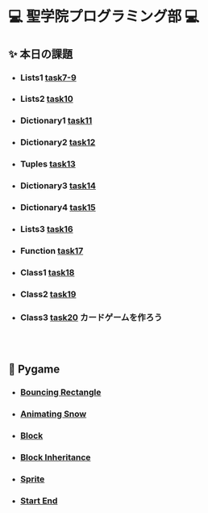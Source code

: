# :computer: 聖学院プログラミング部 :computer:
## :sparkles: 本日の課題

+ ### Lists1        [task7-9](https://github.com/Seigakuin/todays_task/blob/master/task07-09.md)

* ### Lists2        [task10](https://github.com/Seigakuin/todays_task/blob/master/task10.md)

+ ### Dictionary1   [task11](https://github.com/Seigakuin/todays_task/blob/master/task11.md)

+ ### Dictionary2   [task12](https://github.com/Seigakuin/todays_task/blob/master/task12.md)

+ ### Tuples        [task13](https://github.com/Seigakuin/todays_task/blob/master/task13.md)

+ ### Dictionary3   [task14](https://github.com/Seigakuin/todays_task/blob/master/task14.md)

+ ### Dictionary4   [task15](https://github.com/Seigakuin/todays_task/blob/master/task15_Dictionary.md)

+ ### Lists3        [task16](https://github.com/Seigakuin/todays_task/blob/master/task16_List.md)

+ ### Function      [task17](https://github.com/Seigakuin/todays_task/blob/master/task17_Function.md)

+ ### Class1        [task18](https://github.com/Seigakuin/todays_task/blob/master/task18_Class1.md)

+ ### Class2        [task19](https://github.com/Seigakuin/todays_task/blob/master/task19_Class2.md)

+ ### Class3        [task20](https://github.com/Seigakuin/todays_task/blob/master/task20_Class3_Cards.md) カードゲームを作ろう


<br></br>

## :snake: Pygame

+ ### [Bouncing Rectangle](https://github.com/Seigakuin/todays_task/blob/master/pygame_bouncingrectangle.md) 

+ ### [Animating Snow](https://github.com/Seigakuin/todays_task/blob/master/pygame_animatingsnow.md) 

+ ### [Block](https://github.com/Seigakuin/todays_task/blob/master/pygame_block.md) 

+ ### [Block Inheritance](https://github.com/Seigakuin/todays_task/blob/master/pygame_block_inheritance.md) 

+ ### [Sprite](https://github.com/Seigakuin/todays_task/blob/master/pygame_sprite.md) 

+ ### [Start End](https://github.com/Seigakuin/todays_task/blob/master/pygame_startend.md) 






